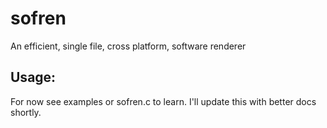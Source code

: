 # sofren

An efficient, single file, cross platform, software renderer

## Usage:

For now see examples or sofren.c to learn. I'll update this with better docs shortly.
